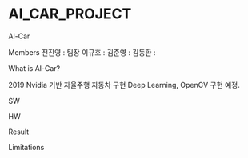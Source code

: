 # AI_CAR_PROJECT

Al-Car

Members
전진영 : 팀장
이규호 : 
김준영 : 
김동환 : 


What is Al-Car?

2019 Nvidia 기반 자율주행 자동차 구현
Deep Learning, OpenCV 구현 예정.

SW

HW

Result

Limitations
